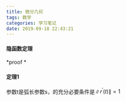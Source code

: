 ```yaml
---
title: 微分几何
tags: 数学
categories: 学习笔记
date: 2019-09-18 22:43:21
---
```


<script type="text/x-mathjax-config">
  MathJax.Hub.Config({tex2jax: {inlineMath: [['$','$'], ['\\(','\\)']]}});
</script>
<script type="text/javascript" async
  src="https://wujilingfeng.top/MathJax/MathJax.js?config=TeX-AMS_CHTML">
</script>



<!--more-->

#### 隐函数定理

*proof *

#### 定理1

参数t是弧长参数s，的充分必要条件是$\|r^{'} \left(t\right)\|=1$